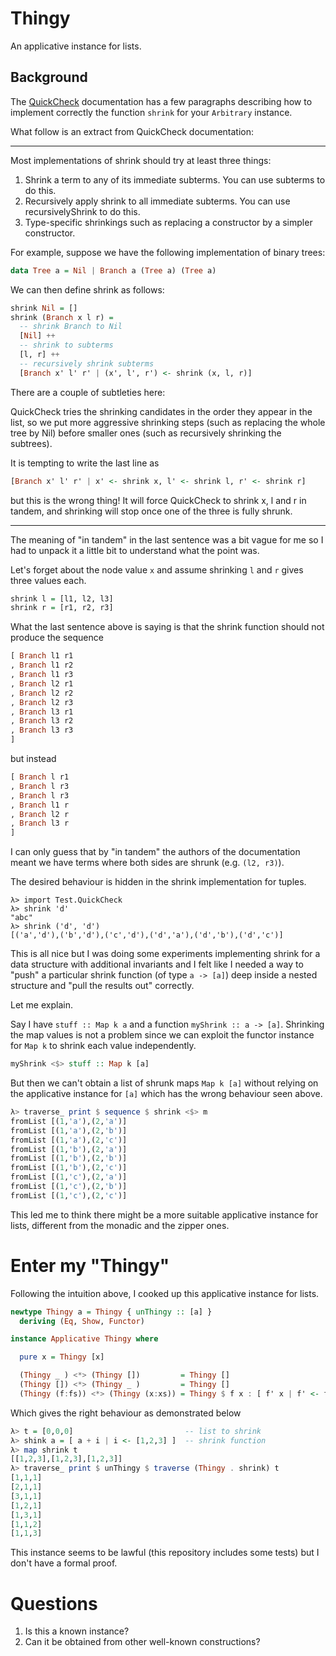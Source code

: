 # Thingy

An applicative instance for lists.

## Background

The
[QuickCheck](http://hackage.haskell.org/package/QuickCheck-2.13.1/docs/Test-QuickCheck-Arbitrary.html)
documentation has a few paragraphs describing how to implement correctly
the function `shrink` for your `Arbitrary` instance.

What follow is an extract from QuickCheck documentation:

---

Most implementations of shrink should try at least three things:

1. Shrink a term to any of its immediate subterms. You can use subterms to do
this.
2. Recursively apply shrink to all immediate subterms. You can use
recursivelyShrink to do this.
3. Type-specific shrinkings such as replacing a constructor by a simpler
constructor.

For example, suppose we have the following implementation of binary trees:

```haskell
data Tree a = Nil | Branch a (Tree a) (Tree a)
```

We can then define shrink as follows:

```haskell
shrink Nil = []
shrink (Branch x l r) =
  -- shrink Branch to Nil
  [Nil] ++
  -- shrink to subterms
  [l, r] ++
  -- recursively shrink subterms
  [Branch x' l' r' | (x', l', r') <- shrink (x, l, r)]
```

There are a couple of subtleties here:

QuickCheck tries the shrinking candidates in the order they appear in the list,
so we put more aggressive shrinking steps (such as replacing the whole tree by
Nil) before smaller ones (such as recursively shrinking the subtrees).

It is tempting to write the last line as
```haskell
[Branch x' l' r' | x' <- shrink x, l' <- shrink l, r' <- shrink r]
```
but this is the wrong thing! It will force QuickCheck to shrink x, l and r
in tandem, and shrinking will stop once one of the three is fully shrunk.

---

The meaning of "in tandem" in the last sentence was a bit vague for me so I
had to unpack it a little bit to understand what the point was.

Let's forget about the node value `x` and assume shrinking `l` and `r`
gives three values each.

```haskell
shrink l = [l1, l2, l3]
shrink r = [r1, r2, r3]
```

What the last sentence above is saying is that the shrink function should
not produce the sequence

```haskell
[ Branch l1 r1
, Branch l1 r2
, Branch l1 r3
, Branch l2 r1
, Branch l2 r2
, Branch l2 r3
, Branch l3 r1
, Branch l3 r2
, Branch l3 r3
]
```

but instead

```haskell
[ Branch l r1
, Branch l r3
, Branch l r3
, Branch l1 r
, Branch l2 r
, Branch l3 r
]
```

I can only guess that by "in tandem" the authors of the documentation meant
we have terms where both sides are shrunk (e.g. `(l2, r3)`).

The desired behaviour is hidden in the shrink implementation for tuples.

```
λ> import Test.QuickCheck
λ> shrink 'd'
"abc"
λ> shrink ('d', 'd')
[('a','d'),('b','d'),('c','d'),('d','a'),('d','b'),('d','c')]
```

This is all nice but I was doing some experiments implementing shrink for a
data structure with additional invariants and I felt like I needed a way to
"push" a particular shrink function (of type `a -> [a]`) deep inside a
nested structure and "pull the results out" correctly.

Let me explain.

Say I have `stuff :: Map k a` and a function `myShrink :: a -> [a]`.
Shrinking the map values is not a problem since we can exploit the functor
instance for `Map k` to shrink each value independently.

```haskell
myShrink <$> stuff :: Map k [a]
```

But then we can't obtain a list of shrunk maps `Map k [a]` without relying
on the applicative instance for `[a]` which has the wrong behaviour seen
above.

```haskell
λ> traverse_ print $ sequence $ shrink <$> m
fromList [(1,'a'),(2,'a')]
fromList [(1,'a'),(2,'b')]
fromList [(1,'a'),(2,'c')]
fromList [(1,'b'),(2,'a')]
fromList [(1,'b'),(2,'b')]
fromList [(1,'b'),(2,'c')]
fromList [(1,'c'),(2,'a')]
fromList [(1,'c'),(2,'b')]
fromList [(1,'c'),(2,'c')]
```

This led me to think there might be a more suitable applicative instance
for lists, different from the monadic and the zipper ones.

# Enter my "Thingy"

Following the intuition above, I cooked up this applicative instance for
lists.

```haskell
newtype Thingy a = Thingy { unThingy :: [a] }
  deriving (Eq, Show, Functor)

instance Applicative Thingy where

  pure x = Thingy [x]

  (Thingy _ ) <*> (Thingy [])         = Thingy []
  (Thingy []) <*> (Thingy _ )         = Thingy []
  (Thingy (f:fs)) <*> (Thingy (x:xs)) = Thingy $ f x : [ f' x | f' <- fs ] ++ [ f x | x <- xs ]
```

Which gives the right behaviour as demonstrated below

```haskell
λ> t = [0,0,0]                         -- list to shrink
λ> shink a = [ a + i | i <- [1,2,3] ]  -- shrink function
λ> map shrink t
[[1,2,3],[1,2,3],[1,2,3]]
λ> traverse_ print $ unThingy $ traverse (Thingy . shrink) t
[1,1,1]
[2,1,1]
[3,1,1]
[1,2,1]
[1,3,1]
[1,1,2]
[1,1,3]
```

This instance seems to be lawful (this repository includes some tests) but
I don't have a formal proof.

# Questions

1. Is this a known instance?
2. Can it be obtained from other well-known constructions?

